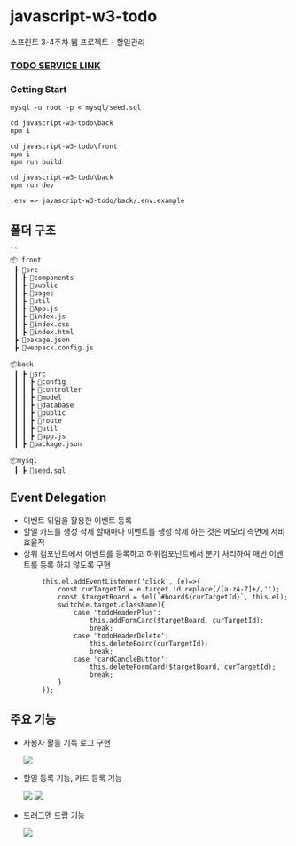 # javascript-w3-todo
스프린트 3-4주차 웹 프로젝트 - 할일관리

### [TODO SERVICE LINK](http://115.85.183.220/) 

### Getting Start 
    mysql -u root -p < mysql/seed.sql
    
    cd javascript-w3-todo\back
    npm i
    
    cd javascript-w3-todo\front
    npm i
    npm run build
    
    cd javascript-w3-todo\back
    npm run dev

    .env => javascript-w3-todo/back/.env.example 


## 폴더 구조

```
``
📦 front
 ┣ 📂src
 ┃ ┣ 📂components
 ┃ ┣ 📂public
 ┃ ┣ 📂pages
 ┃ ┣ 📂util
 ┃ ┣ 📜App.js
 ┃ ┣ 📜index.js
 ┃ ┣ 📜index.css
 ┃ ┣ 📜index.html
 ┣ 📜pakage.json
 ┣ 📜webpack.config.js

📦back
 ┃ ┣ 📂src
 ┃ ┃ ┣ 📂config
 ┃ ┃ ┣ 📂controller
 ┃ ┃ ┣ 📂model
 ┃ ┃ ┣ 📂database
 ┃ ┃ ┣ 📂public
 ┃ ┃ ┣ 📂route
 ┃ ┃ ┣ 📂util
 ┃ ┃ ┣ 📜app.js
 ┃ ┣ 📜package.json

📦mysql
 ┃ ┣ 📜seed.sql

```


## Event Delegation

- 이벤트 위임을 활용한 이벤트 등록
- 할일 카드를 생성 삭제 할때마다 이벤트를 생성 삭제 하는 것은 메모리 측면에 서비효율적
- 상위 컴포넌트에서 이벤트를 등록하고 하위컴포넌트에서 분기 처리하여 매번 이벤트를 등록 하지 않도록 구현
```
        this.el.addEventListener('click', (e)=>{
            const curTargetId = e.target.id.replace(/[a-zA-Z]+/,'');
            const $targetBoard = $el(`#board${curTargetId}`, this.el);
            switch(e.target.className){
                case 'todoHeaderPlus':
                    this.addFormCard($targetBoard, curTargetId);
                    break;
                case 'todoHeaderDelete':
                    this.deleteBoard(curTargetId);
                    break;
                case 'cardCancleButton':
                    this.deleteFormCard($targetBoard, curTargetId);
                    break;
            } 
        });
```
      



## 주요 기능

- 사용자 활동 기록 로그 구현

    ![](https://i.imgur.com/1RSqNQU.png)



- 할일 등록 기능, 카드 등록 기능

    ![](https://i.imgur.com/T4prlfI.png)
    ![](https://i.imgur.com/77HMc62.png)


- 드래그앤 드랍 기능

    ![](https://i.imgur.com/Z3eKaFG.png)


